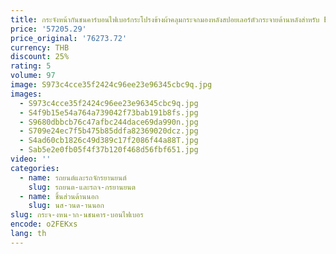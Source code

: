 ```yaml
---
title: กระจังหน้ากันชนคาร์บอนไฟเบอร์กระโปรงข้างผ้าคลุมกระจกมองหลังสปอยเลอร์ตัวกระจายด้านหลังสำหรับ BMW X5 G05อุปกรณ์เสริมสำหรับรถยนต์
price: '57205.29'
price_original: '76273.72'
currency: THB
discount: 25%
rating: 5
volume: 97
image: S973c4cce35f2424c96ee23e96345cbc9q.jpg
images:
  - S973c4cce35f2424c96ee23e96345cbc9q.jpg
  - S4f9b15e54a764a739042f73bab191b8fs.jpg
  - S9680dbbcb76c47afbc244dace69da990n.jpg
  - S709e24ec7f5b475b85ddfa82369020dcz.jpg
  - S4ad60cb1826c49d389c17f2086f44a88T.jpg
  - Sab5e2e0fb05f4f37b120f468d56fbf651.jpg
video: ''
categories:
  - name: รถยนต์และรถจักรยานยนต์
    slug: รถยนต-และรถจ-กรยานยนต
  - name: ชิ้นส่วนด้านนอก
    slug: นส-วนด-านนอก
slug: กระจ-งหน-าก-นชนคาร-บอนไฟเบอร
encode: o2FEKxs
lang: th
---
```

  